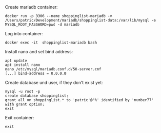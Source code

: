 Create mariadb container:

    docker run -p 3306 --name shoppinglist-mariadb -v /Users/patric/Development/mariadb/shoppinglist-data:/var/lib/mysql -e MYSQL_ROOT_PASSWORD=pwd -d mariadb

Log into container:

    docker exec -it  shoppinglist-mariadb bash

Install nano and set bind address:

    apt update
    apt install nano
    nano /etc/mysql/mariadb.conf.d/50-server.cnf
    [...] bind-address = 0.0.0.0

Create database und user, if they don't exist yet:

    mysql -u root -p
    create database shoppinglist;
    grant all on shoppinglist.* to 'patric'@'%' identified by 'number77' with grant option;
    exit

Exit container:

    exit